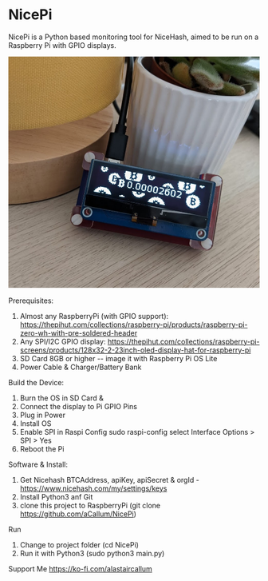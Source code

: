 # NicePi

NicePi is a Python based monitoring tool for NiceHash, aimed to be run on a Raspberry Pi with GPIO displays.

![alt text](https://github.com/aCallum/NicePi/blob/main/nciepi.jpg)

Prerequisites:
1. Almost any RaspberryPi (with GPIO support):
    https://thepihut.com/collections/raspberry-pi/products/raspberry-pi-zero-wh-with-pre-soldered-header
3. Any SPI/I2C GPIO display:
    https://thepihut.com/collections/raspberry-pi-screens/products/128x32-2-23inch-oled-display-hat-for-raspberry-pi
4. SD Card 8GB or higher -- image it with Raspberry Pi OS Lite
5. Power Cable & Charger/Battery Bank

Build the Device:
1. Burn the OS in SD Card & 
2. Connect the display to Pi GPIO Pins
3. Plug in Power
4. Install OS
5. Enable SPI in Raspi Config
    sudo raspi-config
    select Interface Options > SPI > Yes
6. Reboot the Pi

Software & Install:
1. Get Nicehash BTCAddress, apiKey, apiSecret & orgId - https://www.nicehash.com/my/settings/keys
2. Install Python3 anf Git
3. clone this project to RaspberryPi (git clone https://github.com/aCallum/NicePi)

Run
1. Change to project folder (cd NicePi)
2. Run it with Python3 (sudo python3 main.py)

Support Me
https://ko-fi.com/alastaircallum

